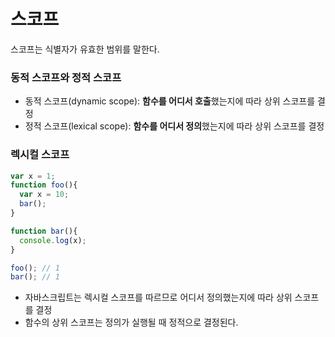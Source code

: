 # 스코프
스코프는 식별자가 유효한 범위를 말한다.

### 동적 스코프와 정적 스코프
- 동적 스코프(dynamic scope): **함수를 어디서 호출**했는지에 따라 상위 스코프를 결정
- 정적 스코프(lexical scope): **함수를 어디서 정의**했는지에 따라 상위 스코프를 결정

### 렉시컬 스코프
```ts
var x = 1;
function foo(){
  var x = 10;
  bar();
}

function bar(){
  console.log(x);
}

foo(); // 1
bar(); // 1
```

- 자바스크립트는 렉시컬 스코프를 따르므로 어디서 정의했는지에 따라 상위 스코프를 결정
- 함수의 상위 스코프는 정의가 실행될 때 정적으로 결정된다.